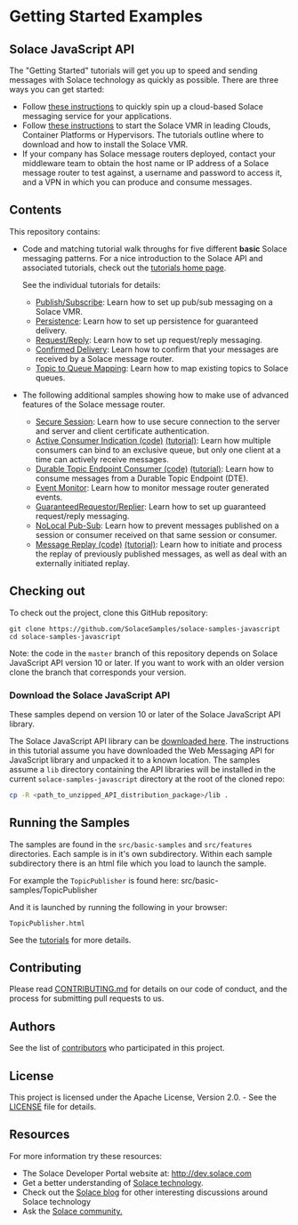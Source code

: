 # Getting Started Examples

## Solace JavaScript API

The "Getting Started" tutorials will get you up to speed and sending messages with Solace technology as quickly as possible. There are three ways you can get started:

- Follow [these instructions](https://cloud.solace.com/learn/group_getting_started/ggs_signup.html) to quickly spin up a cloud-based Solace messaging service for your applications.
- Follow [these instructions](https://docs.solace.com/Solace-SW-Broker-Set-Up/Setting-Up-SW-Brokers.htm) to start the Solace VMR in leading Clouds, Container Platforms or Hypervisors. The tutorials outline where to download and how to install the Solace VMR.
- If your company has Solace message routers deployed, contact your middleware team to obtain the host name or IP address of a Solace message router to test against, a username and password to access it, and a VPN in which you can produce and consume messages.

## Contents

This repository contains:

* Code and matching tutorial walk throughs for five different **basic** Solace messaging patterns. For a nice introduction to the Solace API and associated tutorials, check out the [tutorials home page](https://tutorials.solace.dev/javascript).

    See the individual tutorials for details:

    - [Publish/Subscribe](https://tutorials.solace.dev/javascript/publish-subscribe/): Learn how to set up pub/sub messaging on a Solace VMR.
    - [Persistence](https://tutorials.solace.dev/javascript/persistence-with-queues/): Learn how to set up persistence for guaranteed delivery.
    - [Request/Reply](https://tutorials.solace.dev/javascript/request-reply/): Learn how to set up request/reply messaging.
    - [Confirmed Delivery](https://tutorials.solace.dev/javascript/confirmed-delivery/): Learn how to confirm that your messages are received by a Solace message router.
    - [Topic to Queue Mapping](https://tutorials.solace.dev/javascript/topic-to-queue-mapping/): Learn how to map existing topics to Solace queues.

* The following additional samples showing how to make use of advanced features of the Solace message router.

    - [Secure Session](https://github.com/SolaceSamples/solace-samples-javascript/tree/master/src/features/SecureSession): Learn how to use secure connection to the server and server and client certificate authentication.
    - [Active Consumer Indication (code)](https://dev.solace.com/samples/solace-samples-javascript/feature_ActiveConsumerIndication) [(tutorial)](https://tutorials.solace.dev/javascript/active-consumer-indication/): Learn how multiple consumers can bind to an exclusive queue, but only one client at a time can actively receive messages.
    - [Durable Topic Endpoint Consumer (code)](https://dev.solace.com/samples/solace-samples-javascript/feature_DTEConsumer) [(tutorial)](https://tutorials.solace.dev/javascript/dte-consumer/): Learn how to consume messages from a Durable Topic Endpoint (DTE).
    - [Event Monitor](https://github.com/SolaceSamples/solace-samples-javascript/tree/master/src/features/EventMonitor): Learn how to monitor message router generated events.
    - [GuaranteedRequestor/Replier](https://github.com/SolaceSamples/solace-samples-javascript/tree/master/src/features): Learn how to set up guaranteed request/reply messaging.
    - [NoLocal Pub-Sub](https://github.com/SolaceSamples/solace-samples-javascript/tree/master/src/features/NoLocalPubSub): Learn how to prevent messages published on a session or consumer received on that same session or consumer.
    - [Message Replay (code)](https://github.com/SolaceSamples/solace-samples-javascript/tree/master/src/features/MessageReplay) [(tutorial)](https://tutorials.solace.dev/javascript/message-replay/): Learn how to initiate and process the replay of previously published messages, as well as deal with an externally initiated replay.

## Checking out

To check out the project, clone this GitHub repository:

```
git clone https://github.com/SolaceSamples/solace-samples-javascript
cd solace-samples-javascript
```

Note: the code in the `master` branch of this repository depends on Solace JavaScript API version 10 or later. If you want to work with an older version clone the branch that corresponds your version.

### Download the Solace JavaScript API

These samples depend on version 10 or later of the Solace JavaScript API library.

The Solace JavaScript API library can be [downloaded here](https://solace.com/downloads/).  The instructions in this tutorial assume you have downloaded the Web Messaging API for JavaScript library and unpacked it to a known location. The samples assume a  `lib` directory containing the API libraries will be installed in the current `solace-samples-javascript` directory at the root of the cloned repo:

```bash
cp -R <path_to_unzipped_API_distribution_package>/lib .
```

## Running the Samples

The samples are found in the `src/basic-samples` and `src/features` directories. Each sample is in it's own subdirectory. Within each sample subdirectory there is an html file which you load to launch the sample.

For example the `TopicPublisher` is found here:
    src/basic-samples/TopicPublisher

And it is launched by running the following in your browser:

    TopicPublisher.html

See the [tutorials](https://dev.solace.com/samples/solace-samples-javascript/) for more details.

## Contributing

Please read [CONTRIBUTING.md](CONTRIBUTING.md) for details on our code of conduct, and the process for submitting pull requests to us.

## Authors

See the list of [contributors](https://github.com/SolaceSamples/solace-samples-javascript/contributors) who participated in this project.

## License

This project is licensed under the Apache License, Version 2.0. - See the [LICENSE](LICENSE) file for details.

## Resources

For more information try these resources:

- The Solace Developer Portal website at: http://dev.solace.com
- Get a better understanding of [Solace technology](https://solace.com/products/tech/).
- Check out the [Solace blog](http://dev.solace.com/blog/) for other interesting discussions around Solace technology
- Ask the [Solace community.](https://solace.community)
